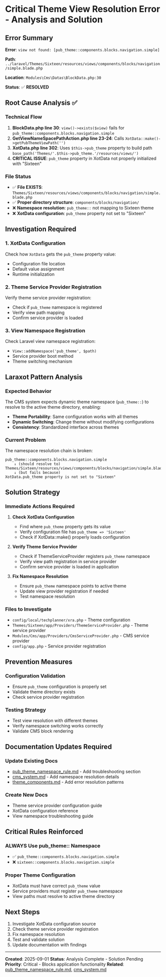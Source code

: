 # Critical Theme View Resolution Error - Analysis and Solution

## Error Summary

**Error**: `view not found: [pub_theme::components.blocks.navigation.simple]`

**Path**: `../laravel/Themes/Sixteen/resources/views/components/blocks/navigation/simple.blade.php`

**Location**: `Modules\Cms\Datas\BlockData.php:30`

**Status**: ✅ **RESOLVED**

## Root Cause Analysis ✅

### Technical Flow
1. **BlockData.php line 30**: `view()->exists($view)` fails for `pub_theme::components.blocks.navigation.simple`
2. **GetViewNameSpacePathAction.php line 23-24**: Calls `XotData::make()->getPubThemeViewPath('')`
3. **XotData.php line 302**: Uses `$this->pub_theme` property to build path `base_path('Themes/'.$this->pub_theme.'/resources/views/')`
4. **CRITICAL ISSUE**: `pub_theme` property in XotData not properly initialized with "Sixteen"

### File Status
- ✅ **File EXISTS**: `Themes/Sixteen/resources/views/components/blocks/navigation/simple.blade.php`
- ✅ **Proper directory structure**: `components/blocks/navigation/`
- ❌ **Namespace resolution**: `pub_theme::` not mapping to Sixteen theme
- ❌ **XotData configuration**: `pub_theme` property not set to "Sixteen"

## Investigation Required

### 1. XotData Configuration
Check how `XotData` gets the `pub_theme` property value:
- Configuration file location
- Default value assignment
- Runtime initialization

### 2. Theme Service Provider Registration
Verify theme service provider registration:
- Check if `pub_theme` namespace is registered
- Verify view path mapping
- Confirm service provider is loaded

### 3. View Namespace Registration
Check Laravel view namespace registration:
- `View::addNamespace('pub_theme', $path)`
- Service provider boot method
- Theme switching mechanism

## Laraxot Pattern Analysis

### Expected Behavior
The CMS system expects dynamic theme namespace (`pub_theme::`) to resolve to the active theme directory, enabling:
- **Theme Portability**: Same configuration works with all themes
- **Dynamic Switching**: Change theme without modifying configurations
- **Consistency**: Standardized interface across themes

### Current Problem
The namespace resolution chain is broken:
```
pub_theme::components.blocks.navigation.simple
    ↓ (should resolve to)
Themes/Sixteen/resources/views/components/blocks/navigation/simple.blade.php
    ↓ (but fails because)
XotData.pub_theme property is not set to "Sixteen"
```

## Solution Strategy

### Immediate Actions Required
1. **Check XotData Configuration**
   - Find where `pub_theme` property gets its value
   - Verify configuration file has `pub_theme => 'Sixteen'`
   - Check if XotData::make() properly loads configuration

2. **Verify Theme Service Provider**
   - Check if ThemeServiceProvider registers `pub_theme` namespace
   - Verify view path registration in service provider
   - Confirm service provider is loaded in application

3. **Fix Namespace Resolution**
   - Ensure `pub_theme` namespace points to active theme
   - Update view provider registration if needed
   - Test namespace resolution

### Files to Investigate
- `config/local/techplanner/xra.php` - Theme configuration
- `Themes/Sixteen/app/Providers/ThemeServiceProvider.php` - Theme service provider
- `Modules/Cms/app/Providers/CmsServiceProvider.php` - CMS service provider
- `config/app.php` - Service provider registration

## Prevention Measures

### Configuration Validation
- Ensure `pub_theme` configuration is properly set
- Validate theme directory exists
- Check service provider registration

### Testing Strategy
- Test view resolution with different themes
- Verify namespace switching works correctly
- Validate CMS block rendering

## Documentation Updates Required

### Update Existing Docs
- [pub_theme_namespace_rule.md](./pub_theme_namespace_rule.md) - Add troubleshooting section
- [cms_system.md](./cms_system.md) - Add namespace resolution details
- [theme_components.md](./theme_components.md) - Add error resolution patterns

### Create New Docs
- Theme service provider configuration guide
- XotData configuration reference
- View namespace troubleshooting guide

## Critical Rules Reinforced

### ALWAYS Use pub_theme:: Namespace
- ✅ `pub_theme::components.blocks.navigation.simple`
- ❌ `sixteen::components.blocks.navigation.simple`

### Proper Theme Configuration
- XotData must have correct `pub_theme` value
- Service providers must register `pub_theme` namespace
- View paths must resolve to active theme directory

## Next Steps
1. Investigate XotData configuration source
2. Check theme service provider registration
3. Fix namespace resolution
4. Test and validate solution
5. Update documentation with findings

---

**Created**: 2025-09-01
**Status**: Analysis Complete - Solution Pending
**Priority**: Critical - Blocks application functionality
**Related**: [pub_theme_namespace_rule.md](./pub_theme_namespace_rule.md), [cms_system.md](./cms_system.md)
